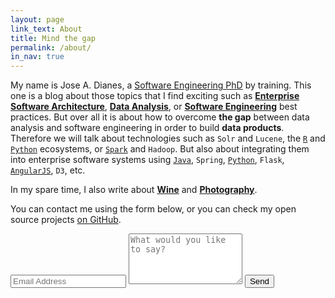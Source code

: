 ```yaml
---
layout: page
link_text: About
title: Mind the gap
permalink: /about/
in_nav: true
---
```

My name is Jose A. Dianes, a [Software Engineering PhD](https://www.linkedin.com/in/jadianes) by training. This one is a blog about those topics that I find exciting such as [**Enterprise Software Architecture**](http://jadianes.me/categories/architecture/), [**Data Analysis**](http://jadianes.me/categories/data-analysis/), or [**Software Engineering**](http://jadianes.me/categories/management/) best practices. But over all it is about how to overcome **the gap** between data analysis and software engineering in order to build **data products**. Therefore we will talk about technologies such as `Solr` and `Lucene`, the [`R`](http://jadianes.me/tags/r) and [`Python`](http://jadianes.me/tags/python) ecosystems, or [`Spark`](http://jadianes.me/tags/spark) and `Hadoop`. But also about integrating them into enterprise software systems using [`Java`](http://jadianes.me/tags/java), `Spring`, [`Python`](http://jadianes.me/tags/python), `Flask`, [`AngularJS`](http://jadianes.me/tags/angularjs), `D3`, etc.  

In my spare time, I also write about [**Wine**](http://aboutwine.me/en/) and [**Photography**](http://jadianesphoto.com).  

You can contact me using the form below, or you can check my open source projects [on GitHub](https://github.com/jadianes).   

<div class="py2">
  <form action="https://forms.brace.io/jadianes@gmail.com" method="POST" class="form-stacked form-light">
    <input type="text" name="email" class="input mobile-block" placeholder="Email Address">
    <textarea type="text" name="content" class="input mobile-block" rows="5" placeholder="What would you like to say?"></textarea>
    <input type="submit" class="button button-blue button-big mobile-block" value="Send">
  </form>
</div>

